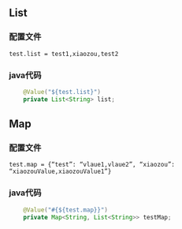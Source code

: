 ## List


### 配置文件

```properties
test.list = test1,xiaozou,test2
```

### java代码

```java
	@Value("${test.list}")
    private List<String> list;
```

## Map

### 配置文件

```properties
test.map = {“test”: “vlaue1,vlaue2”, “xiaozou”: “xiaozouValue,xiaozouValue1”}
```
### java代码

```java
	@Value("#{${test.map}}")
    private Map<String, List<String>> testMap;
```
